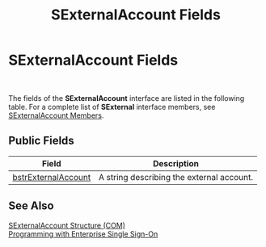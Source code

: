 ﻿---
title: SExternalAccount Fields
TOCTitle: SExternalAccount Fields
ms:assetid: 6747a580-cbbe-4d33-850d-5a4a70035f2a
ms:mtpsurl: https://msdn.microsoft.com/library/Aa771274(v=BTS.80)
ms:contentKeyID: 51528618
ms.date: 08/30/2017
mtps_version: v=BTS.80
---

# SExternalAccount Fields

 

The fields of the **SExternalAccount** interface are listed in the following table. For a complete list of **SExternal** interface members, see [SExternalAccount Members](sexternalaccount-members.md).

## Public Fields

<table>
<thead>
<tr class="header">
<th>Field</th>
<th>Description</th>
</tr>
</thead>
<tbody>
<tr class="odd">
<td><a href="sexternalaccount-bstrexternalaccount-field.md">bstrExternalAccount</a></td>
<td>A string describing the external account.</td>
</tr>
</tbody>
</table>


## See Also

[SExternalAccount Structure (COM)](sexternalaccount-structure-com.md)  
[Programming with Enterprise Single Sign-On](https://msdn.microsoft.com/library/aa704508\(v=bts.80\))


